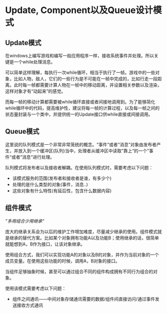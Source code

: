 # Update, Component以及Queue设计模式

## Update模式

在windows上编写游戏和编写一般应用程序一样，接收系统事件并处理。所以关键是一个while处理消息。

可以简单这样理解，每执行一次while循环，相当于执行了一帧。游戏中的一些对象，比如人物，敌人，它们的一些行为是不可能在一帧中完成的，比如行走一段距离。此时每一帧都需要计算人物在一帧中的移动距离，并设置相关参数以及渲染，这样对象才有“动起来”的感觉。

而每一帧的移动计算都需要被while循环直接或者间接地调用到。为了能够简化while循环中的代码，提高维护性，建议将每一帧的计算过程，以及每一帧之间的状态量封装与一个类中，并提供统一的Update接口供while直接或间接调用。

## Queue模式

这里说的队列模式是一个非常非常笼统的概念。“事件”或者“消息”对象由发布者产生，并放入到一个缓冲区(队列)当中，处理者从缓冲区中读取”靠上“的一个”事件“或者”消息“进行处理。

队列模式将发布者以及接收者解耦。在使用队列模式时，需要考虑以下问题：

* 该模式服务的范围(发布者和接收者是谁，有多少个)
* 处理的是什么类型的对象(事件，消息..)
* 这些对象有什么特性(有延后性，包含什么数据内容)

## 组件模式

*”多用组合少用继承“*

庞大的继承关系会为以后的维护工作增加难度，尽量减少继承的使用。组件模式就是继承的替代方案。比如某个对象拥有功能A以及功能B；使用继承的话，很简单就能想到A，B作为接口，让该对象继承。

使用组合方式，我们可以实现功能A的对象以及B的对象，并作为当前对象的一个成员变量。在使用这些功能的时候，调用A，B对象的接口。

当组件足够抽象时候，甚至可以通过组合不同的组件构成拥有不同行为组合的对象。

使用该模式需要考虑以下问题：

* 组件之间通讯——中间对象存储通讯需要的数据/组件间直接访问/通过事件发送接收方式通讯